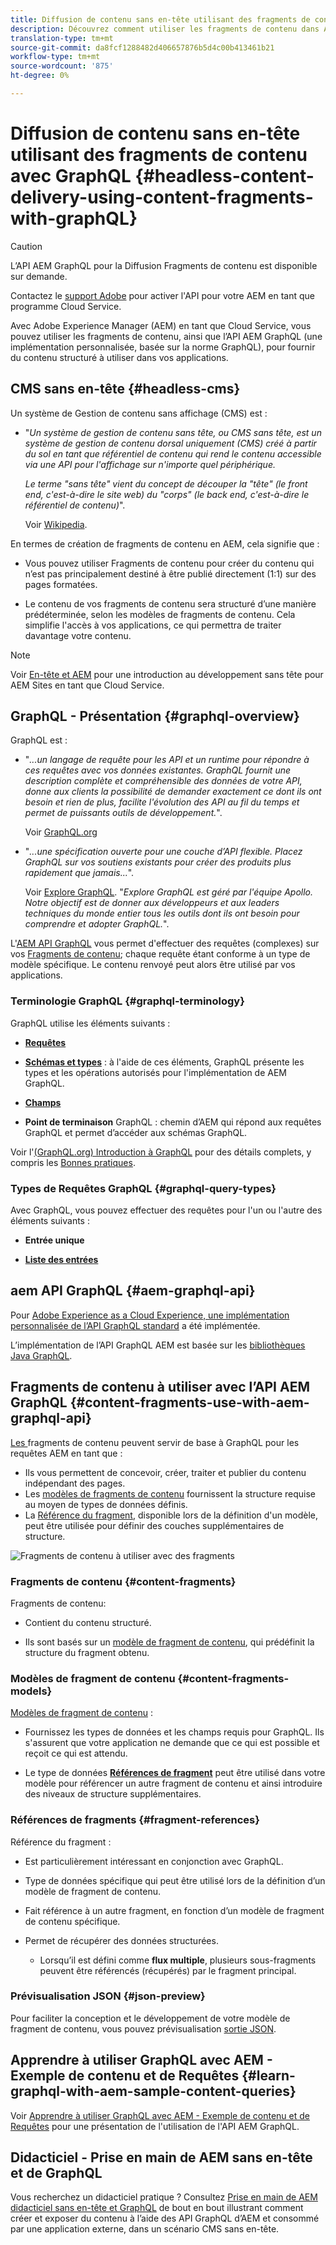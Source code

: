 ```yaml
---
title: Diffusion de contenu sans en-tête utilisant des fragments de contenu avec GraphQL
description: Découvrez comment utiliser les fragments de contenu dans Adobe Experience Manager (AEM) en tant que Cloud Service avec GraphQL pour la Diffusion de contenu sans en-tête.
translation-type: tm+mt
source-git-commit: da8fcf1288482d406657876b5d4c00b413461b21
workflow-type: tm+mt
source-wordcount: '875'
ht-degree: 0%

---
```



# Diffusion de contenu sans en-tête utilisant des fragments de contenu avec GraphQL {#headless-content-delivery-using-content-fragments-with-graphQL}

>[!CAUTION]
>
>L’API AEM GraphQL pour la Diffusion Fragments de contenu est disponible sur demande.
>
>Contactez le [support Adobe](https://experienceleague.adobe.com/?lang=en&amp;support-solution=General#support) pour activer l&#39;API pour votre AEM en tant que programme Cloud Service.

Avec Adobe Experience Manager (AEM) en tant que Cloud Service, vous pouvez utiliser les fragments de contenu, ainsi que l’API AEM GraphQL (une implémentation personnalisée, basée sur la norme GraphQL), pour fournir du contenu structuré à utiliser dans vos applications.

## CMS sans en-tête {#headless-cms}

Un système de Gestion de contenu sans affichage (CMS) est :

* &quot;*Un système de gestion de contenu sans tête, ou CMS sans tête, est un système de gestion de contenu dorsal uniquement (CMS) créé à partir du sol en tant que référentiel de contenu qui rend le contenu accessible via une API pour l&#39;affichage sur n&#39;importe quel périphérique.*

   *Le terme &quot;sans tête&quot; vient du concept de découper la &quot;tête&quot; (le front end, c&#39;est-à-dire le site web) du &quot;corps&quot; (le back end, c&#39;est-à-dire le référentiel de contenu)*&quot;.

   Voir [Wikipedia](https://en.wikipedia.org/wiki/Headless_content_management_system).

En termes de création de fragments de contenu en AEM, cela signifie que :

* Vous pouvez utiliser Fragments de contenu pour créer du contenu qui n’est pas principalement destiné à être publié directement (1:1) sur des pages formatées.

* Le contenu de vos fragments de contenu sera structuré d’une manière prédéterminée, selon les modèles de fragments de contenu. Cela simplifie l&#39;accès à vos applications, ce qui permettra de traiter davantage votre contenu.

>[!NOTE]
>
>Voir [En-tête et AEM](/help/implementing/developing/headless/introduction.md) pour une introduction au développement sans tête pour AEM Sites en tant que Cloud Service.

## GraphQL - Présentation {#graphql-overview}

GraphQL est :

* &quot;*...un langage de requête pour les API et un runtime pour répondre à ces requêtes avec vos données existantes. GraphQL fournit une description complète et compréhensible des données de votre API, donne aux clients la possibilité de demander exactement ce dont ils ont besoin et rien de plus, facilite l&#39;évolution des API au fil du temps et permet de puissants outils de développement.*&quot;.

   Voir [GraphQL.org](https://graphql.org)

* &quot;*...une spécification ouverte pour une couche d’API flexible. Placez GraphQL sur vos soutiens existants pour créer des produits plus rapidement que jamais...*&quot;.

   Voir [Explore GraphQL](https://www.graphql.com). &quot;*Explore GraphQL est géré par l&#39;équipe Apollo. Notre objectif est de donner aux développeurs et aux leaders techniques du monde entier tous les outils dont ils ont besoin pour comprendre et adopter GraphQL.*&quot;.

L&#39;[AEM API GraphQL](#aem-graphql-api) vous permet d&#39;effectuer des requêtes (complexes) sur vos [Fragments de contenu](/help/assets/content-fragments/content-fragments.md); chaque requête étant conforme à un type de modèle spécifique. Le contenu renvoyé peut alors être utilisé par vos applications.

### Terminologie GraphQL {#graphql-terminology}

GraphQL utilise les éléments suivants :

* **[Requêtes](https://graphql.org/learn/queries/)**

* **[Schémas et types](https://graphql.org/learn/schema/)**  : à l&#39;aide de ces éléments, GraphQL présente les types et les opérations autorisés pour l&#39;implémentation de AEM GraphQL.

* **[Champs](https://graphql.org/learn/queries/#fields)**

* **Point de terminaison**  GraphQL : chemin d’AEM qui répond aux requêtes GraphQL et permet d’accéder aux schémas GraphQL.

Voir l&#39;[(GraphQL.org) Introduction à GraphQL](https://graphql.org/learn/) pour des détails complets, y compris les [Bonnes pratiques](https://graphql.org/learn/best-practices/).

### Types de Requêtes GraphQL {#graphql-query-types}

Avec GraphQL, vous pouvez effectuer des requêtes pour l&#39;un ou l&#39;autre des éléments suivants :

* **Entrée unique**

* **[Liste des entrées](https://graphql.org/learn/schema/#lists-and-non-null)**

## aem API GraphQL {#aem-graphql-api}

Pour [Adobe Experience as a Cloud Experience, une implémentation personnalisée de l’API GraphQL standard](/help/assets/content-fragments/graphql-api-content-fragments.md) a été implémentée.

L’implémentation de l’API GraphQL AEM est basée sur les [bibliothèques Java GraphQL](https://graphql.org/code/#java).

## Fragments de contenu à utiliser avec l’API AEM GraphQL {#content-fragments-use-with-aem-graphql-api}

[Les ](#content-fragments) fragments de contenu peuvent servir de base à GraphQL pour les requêtes AEM en tant que :

* Ils vous permettent de concevoir, créer, traiter et publier du contenu indépendant des pages.
* Les [modèles de fragments de contenu](#content-fragments-models) fournissent la structure requise au moyen de types de données définis.
* La [Référence du fragment](#fragment-references), disponible lors de la définition d&#39;un modèle, peut être utilisée pour définir des couches supplémentaires de structure.

![Fragments de contenu à utiliser avec des fragments ](assets/cfm-nested-01.png "GraphQLContent pour une utilisation avec GraphQL")

### Fragments de contenu {#content-fragments}

Fragments de contenu:

* Contient du contenu structuré.

* Ils sont basés sur un [modèle de fragment de contenu](#content-fragments-models), qui prédéfinit la structure du fragment obtenu.

### Modèles de fragment de contenu {#content-fragments-models}

[Modèles de fragment de contenu](/help/assets/content-fragments/content-fragments-models.md) :

* Fournissez les types de données et les champs requis pour GraphQL. Ils s&#39;assurent que votre application ne demande que ce qui est possible et reçoit ce qui est attendu.

* Le type de données **[Références de fragment](#fragment-references)** peut être utilisé dans votre modèle pour référencer un autre fragment de contenu et ainsi introduire des niveaux de structure supplémentaires.

### Références de fragments {#fragment-references}

Référence du fragment **[](/help/assets/content-fragments/content-fragments-models.md#fragment-reference-nested-fragments)** :

* Est particulièrement intéressant en conjonction avec GraphQL.

* Type de données spécifique qui peut être utilisé lors de la définition d’un modèle de fragment de contenu.

* Fait référence à un autre fragment, en fonction d’un modèle de fragment de contenu spécifique.

* Permet de récupérer des données structurées.

   * Lorsqu’il est défini comme **flux multiple**, plusieurs sous-fragments peuvent être référencés (récupérés) par le fragment principal.

### Prévisualisation JSON {#json-preview}

Pour faciliter la conception et le développement de votre modèle de fragment de contenu, vous pouvez prévisualisation [sortie JSON](/help/assets/content-fragments/content-fragments-json-preview.md).

## Apprendre à utiliser GraphQL avec AEM - Exemple de contenu et de Requêtes {#learn-graphql-with-aem-sample-content-queries}

Voir [Apprendre à utiliser GraphQL avec AEM - Exemple de contenu et de Requêtes](/help/assets/content-fragments/content-fragments-graphql-samples.md) pour une présentation de l&#39;utilisation de l&#39;API AEM GraphQL.

## Didacticiel - Prise en main de AEM sans en-tête et de GraphQL

Vous recherchez un didacticiel pratique ? Consultez [Prise en main de AEM didacticiel sans en-tête et GraphQL](https://experienceleague.adobe.com/docs/experience-manager-learn/getting-started-with-aem-headless/graphql/overview.html) de bout en bout illustrant comment créer et exposer du contenu à l’aide des API GraphQL d’AEM et consommé par une application externe, dans un scénario CMS sans en-tête.